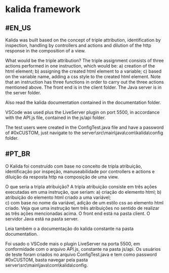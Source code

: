 # kalida framework
#EN_US
-
Kalida was built based on the concept of triple attribution, identification by inspection, handling by controllers and actions and dilution of the http response in the composition of a view.

What would be the triple attribution?
The triple assignment consists of three actions performed in one instruction, which would be:
a) creation of the html element;
b) assigning the created html element to a variable;
c) based on the variable name, adding a css style to the created html element.
Note that an instruction has three functions in order to carry out the three actions mentioned above.
The front end is in the client folder.
The Java server is in the server folder.

Also read the kalida documentation contained in the documentation folder.

VSCode was used plus the LiveServer plugin on port 5500, in accordance with the API.js file, contained in the js/api folder.

The test users were created in the ConfigTest.java file and have a password of #0xCUSTOM, just navigate to the server\src\main\java\com\kalida\config folder.



#PT_BR
-
O Kalida foi construído com base no conceito de tripla atribuição, identificação por inspeção, manuseabilidade por controllers e actions e diluição da resposta http na composição de uma view.

O que seria a tripla atribuição?
A tripla atribuição consiste em três ações executadas em uma instrução, que seriam:
a) criação do elemento html;
b) atribuição do elemento html criado a uma variável;  
c) com base no nome da variável, adição de um estilo css ao elemento html criado.
Veja que uma instrução tem três atribuições no sentido de realizar as três ações mencionadas acima.
O front end está na pasta client.
O servidor Java está na pasta server.

Leia também o a documentação do kalida constante na pasta documentation.

Foi usado o VSCode mais o plugin LiveServer na porta 5500, em conformidade com o arquivo API.js, constante na pasta js/api.
Os usuários de teste foram criados no arquivo ConfigTest.java e tem como password #0xCUSTOM, basta navegar pela pasta server\src\main\java\com\kalida\config.


